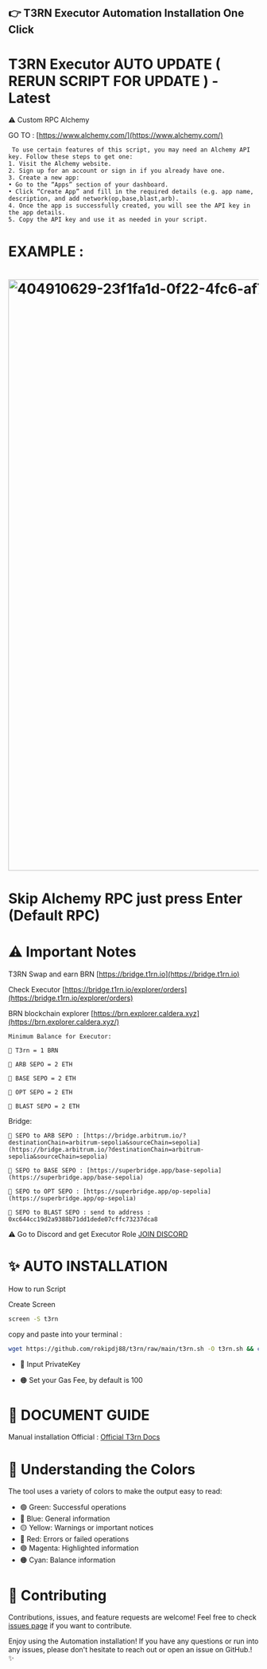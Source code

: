 ## 👉 T3RN Executor Automation Installation One Click
      
 # T3RN Executor AUTO UPDATE ( RERUN SCRIPT FOR UPDATE ) - Latest

⚠️ Custom RPC Alchemy

GO TO : [https://www.alchemy.com/](https://www.alchemy.com/)
      
     To use certain features of this script, you may need an Alchemy API key. Follow these steps to get one:
	1. Visit the Alchemy website.
	2. Sign up for an account or sign in if you already have one.
	3. Create a new app:
	• Go to the “Apps” section of your dashboard.
	• Click “Create App” and fill in the required details (e.g. app name, description, and add network(op,base,blast,arb).
	4. Once the app is successfully created, you will see the API key in the app details.
	5. Copy the API key and use it as needed in your script.
# EXAMPLE :
# <img width="1187" alt="404910629-23f1fa1d-0f22-4fc6-af71-c8f03217262c" src="https://github.com/user-attachments/assets/4eefb56c-8828-409a-acd1-aa882b85268e" />


# Skip Alchemy RPC just press Enter (Default RPC)


# ⚠️ Important Notes

T3RN Swap and earn BRN [https://bridge.t1rn.io](https://bridge.t1rn.io)

Check Executor [https://bridge.t1rn.io/explorer/orders](https://bridge.t1rn.io/explorer/orders)

BRN blockchain explorer [https://brn.explorer.caldera.xyz](https://brn.explorer.caldera.xyz/)

	Minimum Balance for Executor:

	🔴 T3rn = 1 BRN

	🔴 ARB SEPO = 2 ETH

	🔴 BASE SEPO = 2 ETH

	🔴 OPT SEPO = 2 ETH

	🔴 BLAST SEPO = 2 ETH

Bridge:

	🔴 SEPO to ARB SEPO : [https://bridge.arbitrum.io/?destinationChain=arbitrum-sepolia&sourceChain=sepolia](https://bridge.arbitrum.io/?destinationChain=arbitrum-sepolia&sourceChain=sepolia)

	🔴 SEPO to BASE SEPO : [https://superbridge.app/base-sepolia](https://superbridge.app/base-sepolia)

	🔴 SEPO to OPT SEPO : [https://superbridge.app/op-sepolia](https://superbridge.app/op-sepolia)

	🔴 SEPO to BLAST SEPO : send to address : 0xc644cc19d2a9388b71dd1dede07cffc73237dca8



⚠️ Go to Discord and get Executor Role [JOIN DISCORD](https://discord.com/invite/S5kHFQTtp6)

# ✨ AUTO INSTALLATION

How to run Script

Create Screen
```bash
screen -S t3rn
```

copy and paste into your terminal :

```bash
wget https://github.com/rokipdj88/t3rn/raw/main/t3rn.sh -O t3rn.sh && chmod +x t3rn.sh && ./t3rn.sh
```

- 🔐 Input PrivateKey

- 🟠 Set your Gas Fee, by default is 100

# 📝 DOCUMENT GUIDE

Manual installation Official : [Official T3rn Docs](https://docs.t3rn.io/executor/become-an-executor/binary-setup)



# 🎨 Understanding the Colors

The tool uses a variety of colors to make the output easy to read:

- 🟢 Green: Successful operations
- 🔵 Blue: General information
- 🟡 Yellow: Warnings or important notices
- 🔴 Red: Errors or failed operations
- 🟣 Magenta: Highlighted information
- 🟠 Cyan: Balance information


# 🤝 Contributing

Contributions, issues, and feature requests are welcome! Feel free to check [issues page](https://github.com/yourusername/t3rn/issues) if you want to contribute.


Enjoy using the Automation installation! If you have any questions or run into any issues, please don't hesitate to reach out or open an issue on GitHub.! ✨
